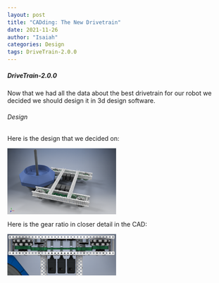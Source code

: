 ```yaml
---
layout: post
title: "CADding: The New Drivetrain"
date: 2021-11-26
author: "Isaiah"
categories: Design 
tags: DriveTrain-2.0.0
---
```

##### DriveTrain-2.0.0

Now that we had all the data about the best drivetrain for our robot we decided we should design it in 3d design software. 

###### Design

Here is the design that we decided on:

<img class="responsive-img" style="vertical-align:top" width="49%" src="/assets/pics/building/robot-2/1x3x1_6m_drivetrain_centered_motors.png">

Here is the gear ratio in closer detail in the CAD:

<img class="responsive-img" style="vertical-align:top" width="49%" src="/assets/pics/building/robot-2/cadoftrain.png">
